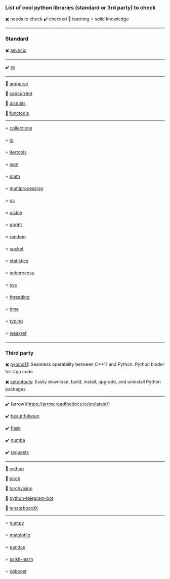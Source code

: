 ### List of cool python libraries (standard or 3rd party) to check

:heavy_multiplication_x: needs to check
:heavy_check_mark: checked
:snake: learning
:star: solid knowledge

---

### Standard

:heavy_multiplication_x: [asyncio](https://docs.python.org/3/library/asyncio.html)

---

:heavy_check_mark: [re](https://docs.python.org/3/library/re.html)

---
:snake: [argparse](https://docs.python.org/3/library/argparse.html)

:snake: [concurrent](https://docs.python.org/3/library/concurrent.html)

:snake: [distutils](https://docs.python.org/3/library/distutils.html)

:snake: [functools](https://docs.python.org/3/library/functools.html)

---

:star: [collections](https://docs.python.org/3/library/collections.html)

:star: [io](https://docs.python.org/3/library/io.html)

:star: [itertools](https://docs.python.org/3/library/itertools.html)

:star: [json](https://docs.python.org/3/library/json.html)

:star: [math](https://docs.python.org/3/library/math.html)

:star: [multiprocessing](https://docs.python.org/3/library/multiprocessing.html)

:star: [os](https://docs.python.org/3/library/os.html)

:star: [pickle](https://docs.python.org/3/library/pickle.html)

:star: [pprint](https://docs.python.org/3/library/pprint.html)

:star: [random](https://docs.python.org/3/library/random.html)

:star: [socket](https://docs.python.org/3/library/socket.html)

:star: [statistics](https://docs.python.org/3/library/statistics.html)

:star: [subprocess](https://docs.python.org/3/library/subprocess.html)

:star: [sys](https://docs.python.org/3/library/sys.html)

:star: [threading](https://docs.python.org/3/library/threading.html)

:star: [time](https://docs.python.org/3/library/time.html)

:star: [typing](https://docs.python.org/3/library/typing.html)

:star: [weakref](https://docs.python.org/3/library/weakref.html)

---

### Third party

:heavy_multiplication_x: [pybind11](https://pybind11.readthedocs.io/en/master/): Seamless operability between C++11 and Python. Python binder for Cpp code

:heavy_multiplication_x: [setuptools](https://github.com/pypa/setuptools): Easily download, build, install, upgrade, and uninstall Python packages

---

:heavy_check_mark: [arrow](https://arrow.readthedocs.io/en/latest/]

:heavy_check_mark: [beautifulsoup](https://www.crummy.com/software/BeautifulSoup/bs4/doc/)

:heavy_check_mark: [flask](http://flask.pocoo.org/)

:heavy_check_mark: [numba](http://numba.pydata.org/)

:heavy_check_mark: [requests](http://docs.python-requests.org/en/master/)


---

:snake: [cython](https://cython.org/)

:snake: [torch](https://pytorch.org/)

:snake: [torchvision](https://pytorch.org/docs/stable/torchvision/index.html)

:snake: [python-telegram-bot](https://github.com/python-telegram-bot/python-telegram-bot)

:snake: [tensorboardX](https://github.com/lanpa/tensorboardX)

---

:star: [numpy](http://www.numpy.org/)

:star: [matplotlib](https://matplotlib.org/)

:star: [pandas](https://pandas.pydata.org/)

:star: [scikit-learn](https://scikit-learn.org/)

:star: [xgboost](https://xgboost.readthedocs.io/en/latest/)

